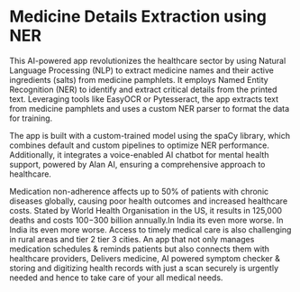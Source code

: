 # Medicine Details Extraction using NER

This AI-powered app revolutionizes the healthcare sector by using Natural Language Processing (NLP) to extract medicine names and their active ingredients (salts) from medicine pamphlets. It employs Named Entity Recognition (NER) to identify and extract critical details from the printed text. Leveraging tools like EasyOCR or Pytesseract, the app extracts text from medicine pamphlets and uses a custom NER parser to format the data for training.

The app is built with a custom-trained model using the spaCy library, which combines default and custom pipelines to optimize NER performance. Additionally, it integrates a voice-enabled AI chatbot for mental health support, powered by Alan AI, ensuring a comprehensive approach to healthcare.

Medication non-adherence affects up to 50% of patients with chronic diseases globally, causing poor health outcomes and increased healthcare costs. Stated by World Health Organisation in the US, it results in 125,000 deaths and costs $100-$300 billion annually.In India its even more worse. In India its even more worse. Access to timely medical care is also challenging in rural areas and tier 2 tier 3 cities. An app that not only manages medication schedules & reminds patients but also connects them with healthcare providers, Delivers medicine, AI powered symptom checker & storing and digitizing health records with just a scan securely is urgently needed and hence to take care of your all medical needs.
